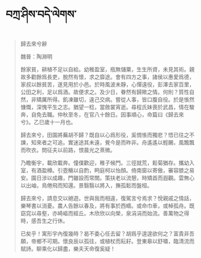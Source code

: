 # བཀྲ་ཤིས་བདེ་ལེགས་
> 歸去來兮辭
> 
> 魏晉：陶淵明 
> 
> 餘家貧，耕植不足以自給。幼稚盈室，瓶無儲粟，生生所資，未見其術。親故多勸餘爲長吏，脫然有懷，求之靡途。會有四方之事，諸侯以惠愛爲德，家叔以餘貧苦，遂見用於小邑。於時風波未靜，心憚遠役，彭澤去家百里，公田之利，足以爲酒。故便求之。及少日，眷然有歸歟之情。何則？質性自然，非矯厲所得。飢凍雖切，違己交病。嘗從人事，皆口腹自役。於是悵然慷慨，深愧平生之志。猶望一稔，當斂裳宵逝。尋程氏妹喪於武昌，情在駿奔，自免去職。仲秋至冬，在官八十餘日。因事順心，命篇曰《歸去來兮》。乙巳歲十一月也。
> 
> 歸去來兮，田園將蕪胡不歸？既自以心爲形役，奚惆悵而獨悲？悟已往之不諫，知來者之可追。實迷途其未遠，覺今是而昨非。舟遙遙以輕颺，風飄飄而吹衣。問征夫以前路，恨晨光之熹微。
> 
> 乃瞻衡宇，載欣載奔。僮僕歡迎，稚子候門。三徑就荒，鬆菊猶存。攜幼入室，有酒盈樽。引壺觴以自酌，眄庭柯以怡顏。倚南窗以寄傲，審容膝之易安。園日涉以成趣，門雖設而常關。策扶老以流憩，時矯首而遐觀。雲無心以出岫，鳥倦飛而知還。景翳翳以將入，撫孤鬆而盤桓。
> 
> 歸去來兮，請息交以絕遊。世與我而相違，復駕言兮焉求？悅親戚之情話，樂琴書以消憂。農人告餘以春及，將有事於西疇。或命巾車，或棹孤舟。既窈窕以尋壑，亦崎嶇而經丘。木欣欣以向榮，泉涓涓而始流。善萬物之得時，感吾生之行休。
> 
> 已矣乎！寓形宇內復幾時？曷不委心任去留？胡爲乎遑遑欲何之？富貴非吾願，帝鄉不可期。懷良辰以孤往，或植杖而耘耔。登東皋以舒嘯，臨清流而賦詩。聊乘化以歸盡，樂夫天命復奚疑！
>
